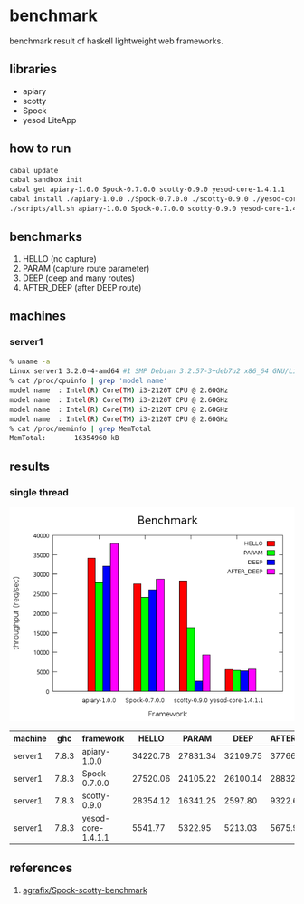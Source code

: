 benchmark
===
benchmark result of haskell lightweight web frameworks.

libraries
---
* apiary
* scotty
* Spock
* yesod LiteApp

how to run
---
```.sh
cabal update
cabal sandbox init
cabal get apiary-1.0.0 Spock-0.7.0.0 scotty-0.9.0 yesod-core-1.4.1.1
cabal install ./apiary-1.0.0 ./Spock-0.7.0.0 ./scotty-0.9.0 ./yesod-core-1.4.1.1
./scripts/all.sh apiary-1.0.0 Spock-0.7.0.0 scotty-0.9.0 yesod-core-1.4.1.1
```

benchmarks
---
1. HELLO (no capture)
2. PARAM (capture route parameter)
3. DEEP  (deep and many routes)
3. AFTER_DEEP (after DEEP route)

machines
---

### server1

```.sh
% uname -a
Linux server1 3.2.0-4-amd64 #1 SMP Debian 3.2.57-3+deb7u2 x86_64 GNU/Linux
% cat /proc/cpuinfo | grep 'model name'
model name	: Intel(R) Core(TM) i3-2120T CPU @ 2.60GHz
model name	: Intel(R) Core(TM) i3-2120T CPU @ 2.60GHz
model name	: Intel(R) Core(TM) i3-2120T CPU @ 2.60GHz
model name	: Intel(R) Core(TM) i3-2120T CPU @ 2.60GHz
% cat /proc/meminfo | grep MemTotal
MemTotal:       16354960 kB
```

results
---

### single thread

![result](./results/1/result-server1.png)

|machine  |ghc    |framework         |HELLO   |PARAM   |DEEP    |AFTER_DEEP|
|---------|-------|------------------|--------|--------|--------|----------|
|server1  |7.8.3  |apiary-1.0.0      |34220.78|27831.34|32109.75|37766.45  |
|server1  |7.8.3  |Spock-0.7.0.0     |27520.06|24105.22|26100.14|28832.08  |
|server1  |7.8.3  |scotty-0.9.0      |28354.12|16341.25|2597.80 |9322.60   |
|server1  |7.8.3  |yesod-core-1.4.1.1|5541.77 |5322.95 |5213.03 |5675.90   |

references
---
1. [agrafix/Spock-scotty-benchmark](https://github.com/agrafix/Spock-scotty-benchmark)
